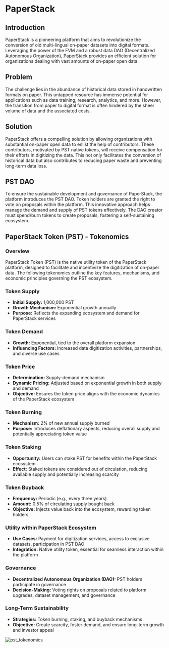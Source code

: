 # PaperStack

## Introduction

PaperStack is a pioneering platform that aims to revolutionize the conversion of old multi-lingual on-paper datasets into digital formats. Leveraging the power of the FVM and a robust data DAO (Decentralized Autonomous Organization), PaperStack provides an efficient solution for organizations dealing with vast amounts of on-paper open data.

## Problem

The challenge lies in the abundance of historical data stored in handwritten formats on paper. This untapped resource has immense potential for applications such as data training, research, analytics, and more. However, the transition from paper to digital format is often hindered by the sheer volume of data and the associated costs.

## Solution

PaperStack offers a compelling solution by allowing organizations with substantial on-paper open data to enlist the help of contributors. These contributors, motivated by PST native tokens, will receive compensation for their efforts in digitizing the data. This not only facilitates the conversion of historical data but also contributes to reducing paper waste and preventing long-term data loss.


## PST DAO

To ensure the sustainable development and governance of PaperStack, the platform introduces the PST DAO. Token holders are granted the right to vote on proposals within the platform. This innovative approach helps manage the demand and supply of PST tokens effectively. The DAO creator must spend/burn tokens to create proposals, fostering a self-sustaining ecosystem.


## PaperStack Token (PST) - Tokenomics

### Overview

PaperStack Token (PST) is the native utility token of the PaperStack platform, designed to facilitate and incentivize the digitization of on-paper data. The following tokenomics outline the key features, mechanisms, and economic principles governing the PST ecosystem.

### Token Supply

- **Initial Supply:** 1,000,000 PST
- **Growth Mechanism:** Exponential growth annually
- **Purpose:** Reflects the expanding ecosystem and demand for PaperStack services

### Token Demand

- **Growth:** Exponential, tied to the overall platform expansion
- **Influencing Factors:** Increased data digitization activities, partnerships, and diverse use cases

### Token Price

- **Determination:** Supply-demand mechanism
- **Dynamic Pricing:** Adjusted based on exponential growth in both supply and demand
- **Objective:** Ensures the token price aligns with the economic dynamics of the PaperStack ecosystem

### Token Burning

- **Mechanism:** 2% of new annual supply burned
- **Purpose:** Introduces deflationary aspects, reducing overall supply and potentially appreciating token value

### Token Staking

- **Opportunity:** Users can stake PST for benefits within the PaperStack ecosystem
- **Effect:** Staked tokens are considered out of circulation, reducing available supply and potentially increasing scarcity

### Token Buyback

- **Frequency:** Periodic (e.g., every three years)
- **Amount:** 0.5% of circulating supply bought back
- **Objective:** Injects value back into the ecosystem, rewarding token holders

### Utility within PaperStack Ecosystem

- **Use Cases:** Payment for digitization services, access to exclusive datasets, participation in PST DAO
- **Integration:** Native utility token, essential for seamless interaction within the platform

### Governance

- **Decentralized Autonomous Organization (DAO):** PST holders participate in governance
- **Decision-Making:** Voting rights on proposals related to platform upgrades, dataset management, and governance

### Long-Term Sustainability

- **Strategies:** Token burning, staking, and buyback mechanisms
- **Objective:** Create scarcity, foster demand, and ensure long-term growth and investor appeal

![pst_tokenomics](https://github.com/Abhay-2811/PaperStack/assets/97840499/965a5479-ffed-45c7-a58e-1847fe257f65)
